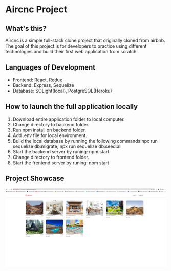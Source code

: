 # Aircnc Project
## What's this?
Aircnc is a simple full-stack clone project that originally cloned from airbnb. The goal of this project is for developers to practice using different technologies and build their first web application from scratch.
## Languages of Development
- Frontend: React, Redux
- Backend: Express, Sequelize
- Database: SOLight(local), PostgreSQL(Heroku)
## How to launch the full application locally
1. Download entire application folder to local computer.
2. Change directory to backend folder.
3. Run npm install on backend folder.
4. Add .env file for local environment.
5. Build the local database by running the following commands:npx run sequelize db:migrate; npx run sequelize db:seed:all
6. Start the backend server by runing: npm start
7. Change directory to frontend folder.
8. Start the frentend server by runing: npm start
## Project Showcase
![Home page](./homepage.png)
